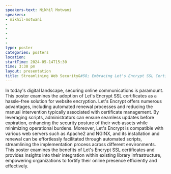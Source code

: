 ```yaml
---
speakers-text: Nikhil Motwani
speakers:
- nikhil-motwani
- 
- 
- 
- 
- 
type: poster
categories: posters
location:
startTime: 2024-05-14T15:30
time: 3:30 pm
layout: presentation
title: Streamlining Web Security&#58; Embracing Let's Encrypt SSL Certificates for Hassle-Free, Automated Renewals
---
```

In today's digital landscape, securing online communications is paramount. This poster examines the adoption of Let's Encrypt SSL certificates as a hassle-free solution for website encryption. Let's Encrypt offers numerous advantages, including automated renewal processes and reducing the manual intervention typically associated with certificate management. By leveraging scripts, administrators can ensure seamless updates before expiration, enhancing the security posture of their web assets while minimizing operational burdens. Moreover, Let's Encrypt is compatible with various web servers such as Apache2 and NGINX, and its installation and renewal can be effortlessly facilitated through automated scripts, streamlining the implementation process across different environments. This poster examines the benefits of Let's Encrypt SSL certificates and provides insights into their integration within existing library infrastructure, empowering organizations to fortify their online presence efficiently and effectively.